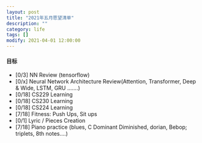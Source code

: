 ```yaml
---
layout: post
title: "2021年五月愿望清单"
description: ""
category: life
tags: []
modify: 2021-04-01 12:00:00
---
```



#### 目标

+ [0/3] NN Review (tensorflow)
+ [0/x] Neural Network Architecture Review(Attention, Transformer, Deep & Wide, LSTM, GRU .......)
+ [0/18] CS229 Learning
+ [0/18] CS230 Learning
+ [0/18] CS224 Learning
+ [7/18] Fitness: Push Ups, Sit ups
+ [0/1] Lyric / Pieces Creation
+ [7/18] Piano practice (blues, C Dominant Diminished, dorian, Bebop; triplets, 8th notes....)
